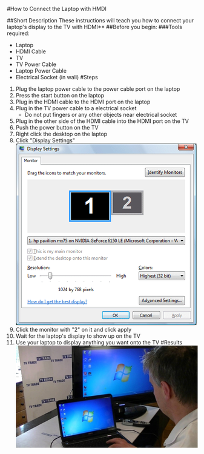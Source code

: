 #How to Connect the Laptop with HMDI

##Short Description
These instructions will teach you how to connect your laptop's display to the TV with HDMI**
##Before you begin:
###Tools required:
* Laptop
* HDMI Cable
* TV 
* TV Power Cable
* Laptop Power Cable
* Electrical Socket (in wall)
#Steps
1. Plug the laptop power cable to the power cable port on the laptop
2. Press the start button on the laptop
3. Plug in the HDMI cable to the HDMI port on the laptop
4. Plug in the TV power cable to a electrical socket
    * Do not put fingers or any other objects near electrical socket
5. Plug in the other side of the HDMI cable into the HDMI port on the TV
6. Push the power button on the TV
7. Right click the desktop on the laptop
8. Click "Display Settings"
   ![Display Settings](display%20settings.gif)
9. Click the monitor with "2" on it and click apply
10. Wait for the laptop's display to show up on the TV
11. Use your laptop to display anything you want onto the TV
#Results
   ![HDMI Results](results.jpg)